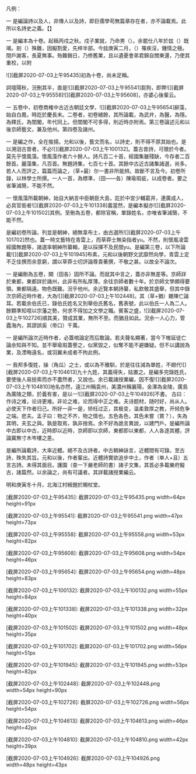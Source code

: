 凡例：

一 是編論詩以及人，非傳人以及詩，即巨儒學苟無篇章存在者，亦不論載焉。此所以名詩史之義。【】

一 是編本為十卷。起稿丙戍之秋。戍子業就，乃命男（）。余罷仕八年於玆（）既竭。剖（）殊難，因擬割愛，先梓半部。今玆庚寅二月，（）罹疾沒，鍾情之極。閉戶謝客，長夏無事。殆難銷日，乃修舊業，且以遺憂會弟君錦自關東還，乃使其重校，以附

![][截屏2020-07-03上午95435]初為十卷，尚未足稱。

詞壇陽秋，況刪其半，直是![][截屏2020-07-03上午95541]芻狗，即弊![][截屏2020-07-03上午95558]![][截屏2020-07-03上午95608]，亦婆心後輩云。

一 五卷中，初卷商榷中古近古朝廷文學，![][截屏2020-07-03上午95654]辭藻，始自白鳳，時訖於慶長末。二卷者，初卷緒餘，其所論載，為武弁，為醫，為隱。為釋氏，為閨閣，年代同上。但閨閣不可多得，則近時亦附焉。第三卷論述元和以後京師藝文，兼及他州。第四卷及諸州。

一 是編之作，全在揄揚。允和以後，藝文而名，以詩史，則不得不原其始也。是以溯洄古昔者，不必![][截屏2020-07-03上午100132]。蓋古昔詩，可徵於今者。莫先乎懷風藻。懷風藻作者六十餘人。詩凡百二十首，經國集雖殘缺，今存者二百餘首。麗藻集，凡百首。無題詩集，七百七十首。其餘中古近古諸集諸選，尚多。若人人而評之，篇篇而論之，（草+最）尔一書非所能辨。故斷不言及今。初卷所錄，以林學士所撰。一人一首，為標準，（田——各）陳瑜瑕疵，以成卷者。要之省筆減簡，不能不然。

一 懷風藻所載朝紳，始自大納言中臣朝臣大島，訖於中宮少輔葛井，連廣成人，必具官銜者![][截屏2020-07-03上午101338]義當然，是編本擬亦![][截屏2020-07-03上午101502]其例。至刪為五卷，都除官稱，單錄姓名，亦唯省筆減簡，不能不然。

是編初卷所論，列並是朝紳，絕無韋布士，由古選所![][截屏2020-07-03上午101702]然也。蓋一時文藝特在青雲上，而草莽士無染指者yu。不然，則懷風凌雲經國無題等，諸選率朝紳所纂輯，是以採擇不及民間yu。是編第三卷，以下所論載![][截屏2020-07-03上午101945]布素，元和以後朝野文武靡然向學，青雲上定不乏佳撰而余意窮，謂以草莽士叨評論尊貴著撰，不敬之甚。以故全不論次。

一 是編刪為五卷，闕（田各）固所不論。而就其中言之，蓋亦非無差等。京師詳於東都，東都詳於諸州，此非有所私厚薄。余往京師者數十年。於京師文學頗得要領。東都隔遠。物色既難。況乎他州。余近覽本朝詩纂，私欽敬其盛舉，但其中錄次京師近時作者，大為![][截屏2020-07-03上午102448]。其（草+猶）雜陳亡論耳。若載余伯氏已，錄伯氏姓名又別舉伯氏舊名，舊表號，此以伯氏一人為二人。餘顆準知噫以宗藩之勢，何求不得加之文學之職。賓客之盛，![][截屏2020-07-03上午102726]順其美，贊成其業，無所不至。而猶且如此。況余一人心力，管蠹海內，其謬誤奚（帝口）千萬。

一 是編所論次近時作者，必蓋棺論定而后敢論。若夫聲名顯著，當今下帷延徒亡論余知與不知。並不舉瑜瑕蓋譽之，似黨毀之，似奪不能不避嫌疑。但不以講說為業，及湮晦遠名，或羽翼未成者不拘此例。

一 我邦多復姓，操（角瓜）之士，或以為不雅馴，於是往往減為單姓，不翅代![][截屏2020-07-03上午104613]九十九姓，其義得失，姑置之。是編多完錄姓氏，要使後人易撿索而亦不盡然者，又說也。余已載諸授業編，因不復![][截屏2020-07-03上午104810]地名亦然，遠江州稱袁州，美濃州稱襄陽，金澤為金陵，廣島為廣陵之類，於義有害，是以一![][截屏2020-07-03上午104926]不書。
古曰：作诗之难，论诗更难。非论之难，论而得中正之难。夫诗题材，随时好，尚从人。必使天下作者归己。所好一非一是，矫枉过正，其极变，温柔敦厚之教，开倾危争之端。悲夫。孟子曰：物之不齐，物之情也。五色各色，其色未嘗（賞？），失為其明，夫玄之與。孰是取焉，孰非捨焉。余不好為詭言異說，以建門戶。是編所論中古即以中古，近時即以近時，京師即以京師，東都即以東都，人人各逐其體，評論冀無寸木岑樓之差。

是編所論載詩，大率近體。絕不及古詩者。中古朝紳詠言，近體間有可錄。至古詩，殊失其旨。元和以後，作者輩出。近體詩實欲追步中土，作者（单人+且）五言古詩。未得其面目。護園（查一下嚴老師的書）諸子文集，其首必多載樂府擬古，諸篇然。以余論之，尚有可議者。其詳載諸授業編云。

明和庚寅冬十月，北海江村綬題於賜杖堂。

[截屏2020-07-03上午95435]: 截屏2020-07-03上午95435.png width=64px height=91px

[截屏2020-07-03上午95541]: 截屏2020-07-03上午95541.png width=47px height=73px

[截屏2020-07-03上午95558]: 截屏2020-07-03上午95558.png width=53px height=82px

[截屏2020-07-03上午95608]: 截屏2020-07-03上午95608.png width=54px height=46px

[截屏2020-07-03上午95654]: 截屏2020-07-03上午95654.png width=48px height=83px

[截屏2020-07-03上午100132]: 截屏2020-07-03上午100132.png width=55px height=84px

[截屏2020-07-03上午101338]: 截屏2020-07-03上午101338.png width=32px height=40px

[截屏2020-07-03上午101502]: 截屏2020-07-03上午101502.png width=48px height=35px

[截屏2020-07-03上午101702]: 截屏2020-07-03上午101702.png width=56px height=51px

[截屏2020-07-03上午101945]: 截屏2020-07-03上午101945.png width=53px height=82px

[截屏2020-07-03上午102448]: 截屏2020-07-03上午102448.png width=54px height=90px

[截屏2020-07-03上午102726]: 截屏2020-07-03上午102726.png width=56px height=54px

[截屏2020-07-03上午104613]: 截屏2020-07-03上午104613.png width=46px height=42px

[截屏2020-07-03上午104810]: 截屏2020-07-03上午104810.png width=42px height=39px

[截屏2020-07-03上午104926]: 截屏2020-07-03上午104926.png width=48px height=43px